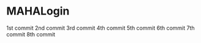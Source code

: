 # MAHALogin
1st  commit
2nd  commit
3rd commit
4th commit
5th commit
6th commit
7th commit
8th commit

